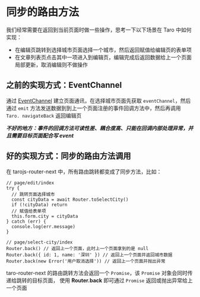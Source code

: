 # 同步的路由方法

我们经常需要在返回到当前页面时做一些操作，思考一下以下场景在 Taro 中如何实现：

- 在编辑页跳转到选择城市页面选择一个城市，然后返回赋值给编辑页的表单项
- 在文章列表页点击其中一项进入到编辑页，编辑完成后返回数据给上一个页面局部更新，取消编辑则不做操作

## 之前的实现方式：EventChannel

通过 [EventChannel](https://developers.weixin.qq.com/miniprogram/dev/api/route/wx.navigateTo.html#%E7%A4%BA%E4%BE%8B%E4%BB%A3%E7%A0%81) 建立页面通讯，在选择城市页面先获取 `eventChannel`，然后通过 `emit` 方法发送数据到到上一个页面注册的事件回调方法中，然后再调用 `Taro. navigateBack` 返回编辑页

**_不好的地方：事件的回调方法可读性差、耦合度高、只能在回调内部处理异常，并且需要目标页面配合写 event_**

## 好的实现方式：同步的路由方法调用

在 tarojs-router-next 中，所有路由跳转都变成了同步方法，比如：

```tsx | pure
// page/edit/index
try {
  // 跳转页面选择城市
  const cityData = await Router.toSelectCity()
  if (!cityData) return
  // 赋值给表单项
  this.form.city = cityData
} catch (err) {
  console.log(err.message)
}

// page/select-city/index
Router.back() // 返回上一个页面，此时上一个页面拿到的是 null
Router.back({ id: 1, name: '深圳' }) // 返回上一个页面并返回城市数据
Router.back(new Error('用户取消选择')) // 返回上一个页面并抛出异常
```

taro-router-next 的路由跳转方法会返回一个 `Promise`，该 `Promise` 对象会同时传递给跳转的目标页面， 使用 **Router.back** 即可通过 `Promise` 返回或抛出异常给上一个页面
